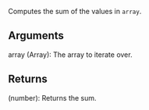 Computes the sum of the values in `array`.


## Arguments
array (Array): The array to iterate over.


## Returns
(number): Returns the sum.
